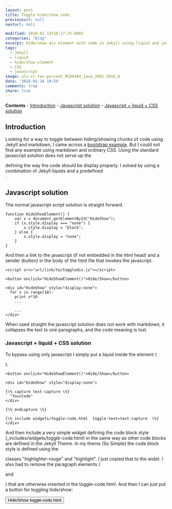 ```yaml
---
layout: post
title: Toggle hide/show code
previousurl: null
nexturl: null

modified: 2018-01-14T18:17:25.000Z
categories: "blog"
excerpt: Hide/show div element with code in Jekyll using liquid and javascript.
tags:
  - Jekyll
  - liquid
  - hide/show element
  - CSS
  - javascript
image: ols-sl-twi-percent_MCD43A4_java_2001-2016_A
date: '2018-01-14 19:54'
comments: true
share: true
---
```

<script src="https://karttur.github.io/common/assets/js/karttur/togglediv.js"></script>
**Contents**
	\- [Introduction](#introduction)
	\- [Javascript solution](#javascript-solution)
		\- [Javascript + liquid + CSS solution](#javascript-liquid-css-solution)

## Introduction

Looking for a way to toggle between hiding/showing chunks of code using Jekyll and markdown, I came across a [bootstrap example](http://tomnorian.com/toggle-code-display-jekyll.html). But I could not find any example using markdown and ordinary CSS. Using the standard javascript solution does not serve up the <div> defining the way the code should be display properly. I solved by using a combination of Jekyll liquids and a predefined <div>.

## Javascript solution

The normal javascript script solution is straight forward.

```
function HideShowElement() {
    var x = document.getElementById("HideShow");
    if (x.style.display === "none") {
        x.style.display = "block";
    } else {
        x.style.display = "none";
    }
}
```
And then a link to the javascript (if not embedded in the html head) and a sender (button) in the body of the html file that invokes the javascript.

```
<script src="url/link/to/togglediv.js"></script>

<button onclick="HideShowElement()">Hide/Show</button>

<div id="HideShow" style="display:none">
  for x in range(10):
    print x*10
    ...

    ...
</div>
```

When used straight the javascript solution does not work with markdown; it collapses the text to one paragraphs, and the code meaning is lost.

### Javascript + liquid + CSS solution

To bypass using only javascript I simply put a liquid inside the element (<div id="HideShow">).

```
<button onclick="HideShowElement()">Hide/Show</button>

<div id="HideShow" style="display:none">

{\% capture text-capture \%}
  "YourCode"
</div>

{\% endcapture \%}

{\% include widgets/toggle-code.html  toggle-text=text-capture  \%}
</div>
```

And then include a very simple widget defining the code block style (<span class='file'>\_includes/widgets/toggle-code.html</span>) in the same way as other code blocks
are defined in the Jekyll Theme. In my theme (So Simple) the code block style is defined using the <div> classes "highlighter-rouge" and "highlight". I just copied that to the widet. I also had to remove the paragraph elements (<p> and </p>) that are otherwise inserted in the <span class='file'>toggle-code.html</span>. And then I can just put a button for toggling hide/show:

<button id= "toggle-codelbtn" onclick="hiddencode('toggle-code')">Hide/Show <span class='file'>toggle-code.html</span> </button>

<div id="toggle-code" style="display:none">

{% capture text-capture %}
{% raw %}
\<div class=\"highlighter-rouge\"><pre class=\"highlight\"\>\<code\>
  {{include.toggle-text | markdownify  | remove: \'<p>\' | remove: \'</p>\' }}
\</code\>\</pre\>
\</div\>
{% endraw %}
{% endcapture %}

{% include widgets/toggle-code2.html  toggle-text=text-capture  %}
</div>
